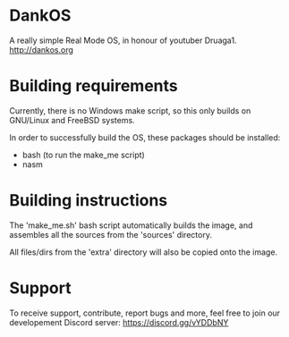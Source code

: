 # DankOS
A really simple Real Mode OS, in honour of youtuber Druaga1. http://dankos.org

# Building requirements
Currently, there is no Windows make script, so this only builds on GNU/Linux
and FreeBSD systems.

In order to successfully build the OS, these packages should be installed:

- bash (to run the make_me script)
- nasm

# Building instructions
The 'make_me.sh' bash script automatically builds the image, and assembles all
the sources from the 'sources' directory.

All files/dirs from the 'extra' directory will also be copied onto the image.

# Support
To receive support, contribute, report bugs and more, feel free to join our
developement Discord server: https://discord.gg/vYDDbNY
